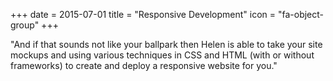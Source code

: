 +++
date = 2015-07-01
title = "Responsive Development"
icon = "fa-object-group"
+++

"And if that sounds not like your ballpark then Helen is able to take your site mockups and using various techniques in CSS and HTML (with or without frameworks) to create and deploy a responsive website for you."

<!--more-->


